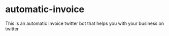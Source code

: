 # automatic-invoice
This is an automatic invoice twitter bot that helps you with your business on twitter
